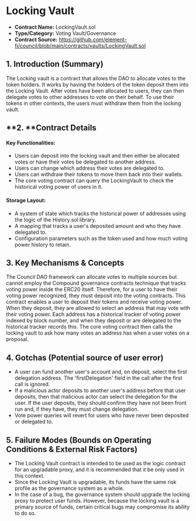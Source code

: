 # Locking Vault

* **Contract Name:** LockingVault.sol
* **Type/Category:** Voting Vault/Governance
* **Contract Source:** https://github.com/element-fi/council/blob/main/contracts/vaults/LockingVault.sol

## **1. Introduction (Summary)**

The Locking vault is a contract that allows the DAO to allocate votes to the token holders. It works by having the holders of the token deposit them into the Locking Vault. After votes have been allocated to users, they can then delegate votes to other addresses to vote on their behalf. To use their tokens in other contexts, the users must withdraw them from the locking vault.

## \*\*2. \*\*Contract Details

#### Key Functionalities:

* Users can deposit into the locking vault and then either be allocated votes or have their votes be delegated to another address.
* Users can change which address their votes are delegated to.
* Users can withdraw their tokens to move them back into their wallets.
* The core voting contract can query the LockingVault to check the historical voting power of users in it.

#### Storage Layout:

* A system of state which tracks the historical power of addresses using the logic of the History.sol library.
* A mapping that tracks a user's deposited amount and who they have delegated to.
* Configuration parameters such as the token used and how much voting power history to retain.

## 3. Key Mechanisms & Concepts

The Council DAO framework can allocate votes to multiple sources but cannot employ the Compound governance contracts technique that tracks voting power inside the ERC20 itself. Therefore, for a user to have their voting power recognized, they must deposit into the voting contracts. This contract enables a user to deposit their tokens and receive voting power. When they deposit, they are allowed to select an address that may vote with their voting power. Each address has a historical tracker of voting power indexed by block number, and when they deposit or are delegated to the historical tracker records this. The core voting contract then calls the locking vault to ask how many votes an address has when a user votes on a proposal.

## 4. Gotchas (Potential source of user error)

* A user can fund another user's account and, on deposit, select the first delegation address. The 'firstDelegation' field in the call after the first call is ignored.
* If a malicious actor deposits to another user's address before that user deposits, then that malicious actor can select the delegation for the user. If the user deposits, they should confirm they have not been front run and, if they have, they must change delegation.
* Vote power queries will revert for users who have never been deposited or delegated to.

## 5. Failure Modes (Bounds on Operating Conditions & External Risk Factors)

* The Locking Vault contract is intended to be used as the logic contract for an upgradable proxy, and it is recommended that it be only used in this context.
* Since the Locking Vault is upgradable, its funds have the same risk profile as the governance system as a whole.
* In the case of a bug, the governance system should upgrade the locking proxy to protect user funds. However, because the locking vault is a primary source of funds, certain critical bugs may compromise its ability to do so.
